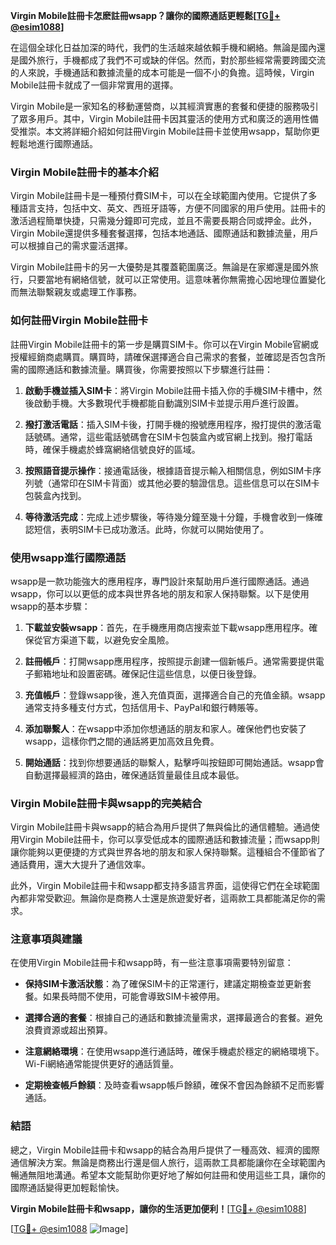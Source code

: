 **Virgin Mobile註冊卡怎麽註冊wsapp？讓你的國際通話更輕鬆[[TG💪+ @esim1088](https://t.me/s/esim1088)]**

在這個全球化日益加深的時代，我們的生活越來越依賴手機和網絡。無論是國內還是國外旅行，手機都成了我們不可或缺的伴侶。然而，對於那些經常需要跨國交流的人來說，手機通話和數據流量的成本可能是一個不小的負擔。這時候，Virgin Mobile註冊卡就成了一個非常實用的選擇。

Virgin Mobile是一家知名的移動運營商，以其經濟實惠的套餐和便捷的服務吸引了眾多用戶。其中，Virgin Mobile註冊卡因其靈活的使用方式和廣泛的適用性備受推崇。本文將詳細介紹如何註冊Virgin Mobile註冊卡並使用wsapp，幫助你更輕鬆地進行國際通話。

### Virgin Mobile註冊卡的基本介紹

Virgin Mobile註冊卡是一種預付費SIM卡，可以在全球範圍內使用。它提供了多種語言支持，包括中文、英文、西班牙語等，方便不同國家的用戶使用。註冊卡的激活過程簡單快捷，只需幾分鐘即可完成，並且不需要長期合同或押金。此外，Virgin Mobile還提供多種套餐選擇，包括本地通話、國際通話和數據流量，用戶可以根據自己的需求靈活選擇。

Virgin Mobile註冊卡的另一大優勢是其覆蓋範圍廣泛。無論是在家鄉還是國外旅行，只要當地有網絡信號，就可以正常使用。這意味著你無需擔心因地理位置變化而無法聯繫親友或處理工作事務。

### 如何註冊Virgin Mobile註冊卡

註冊Virgin Mobile註冊卡的第一步是購買SIM卡。你可以在Virgin Mobile官網或授權經銷商處購買。購買時，請確保選擇適合自己需求的套餐，並確認是否包含所需的國際通話和數據流量。購買後，你需要按照以下步驟進行註冊：

1. **啟動手機並插入SIM卡**：將Virgin Mobile註冊卡插入你的手機SIM卡槽中，然後啟動手機。大多數現代手機都能自動識別SIM卡並提示用戶進行設置。

2. **撥打激活電話**：插入SIM卡後，打開手機的撥號應用程序，撥打提供的激活電話號碼。通常，這些電話號碼會在SIM卡包裝盒內或官網上找到。撥打電話時，確保手機處於蜂窩網絡信號良好的區域。

3. **按照語音提示操作**：接通電話後，根據語音提示輸入相關信息，例如SIM卡序列號（通常印在SIM卡背面）或其他必要的驗證信息。這些信息可以在SIM卡包裝盒內找到。

4. **等待激活完成**：完成上述步驟後，等待幾分鐘至幾十分鐘，手機會收到一條確認短信，表明SIM卡已成功激活。此時，你就可以開始使用了。

### 使用wsapp進行國際通話

wsapp是一款功能強大的應用程序，專門設計來幫助用戶進行國際通話。通過wsapp，你可以以更低的成本與世界各地的朋友和家人保持聯繫。以下是使用wsapp的基本步驟：

1. **下載並安裝wsapp**：首先，在手機應用商店搜索並下載wsapp應用程序。確保從官方渠道下載，以避免安全風險。

2. **註冊帳戶**：打開wsapp應用程序，按照提示創建一個新帳戶。通常需要提供電子郵箱地址和設置密碼。確保記住這些信息，以便日後登錄。

3. **充值帳戶**：登錄wsapp後，進入充值頁面，選擇適合自己的充值金額。wsapp通常支持多種支付方式，包括信用卡、PayPal和銀行轉賬等。

4. **添加聯繫人**：在wsapp中添加你想通話的朋友和家人。確保他們也安裝了wsapp，這樣你們之間的通話將更加高效且免費。

5. **開始通話**：找到你想要通話的聯繫人，點擊呼叫按鈕即可開始通話。wsapp會自動選擇最經濟的路由，確保通話質量最佳且成本最低。

### Virgin Mobile註冊卡與wsapp的完美結合

Virgin Mobile註冊卡與wsapp的結合為用戶提供了無與倫比的通信體驗。通過使用Virgin Mobile註冊卡，你可以享受低成本的國際通話和數據流量；而wsapp則讓你能夠以更便捷的方式與世界各地的朋友和家人保持聯繫。這種組合不僅節省了通話費用，還大大提升了通信效率。

此外，Virgin Mobile註冊卡和wsapp都支持多語言界面，這使得它們在全球範圍內都非常受歡迎。無論你是商務人士還是旅遊愛好者，這兩款工具都能滿足你的需求。

### 注意事項與建議

在使用Virgin Mobile註冊卡和wsapp時，有一些注意事項需要特別留意：

- **保持SIM卡激活狀態**：為了確保SIM卡的正常運行，建議定期檢查並更新套餐。如果長時間不使用，可能會導致SIM卡被停用。
  
- **選擇合適的套餐**：根據自己的通話和數據流量需求，選擇最適合的套餐。避免浪費資源或超出預算。

- **注意網絡環境**：在使用wsapp進行通話時，確保手機處於穩定的網絡環境下。Wi-Fi網絡通常能提供更好的通話質量。

- **定期檢查帳戶餘額**：及時查看wsapp帳戶餘額，確保不會因為餘額不足而影響通話。

### 結語

總之，Virgin Mobile註冊卡和wsapp的結合為用戶提供了一種高效、經濟的國際通信解決方案。無論是商務出行還是個人旅行，這兩款工具都能讓你在全球範圍內暢通無阻地溝通。希望本文能幫助你更好地了解如何註冊和使用這些工具，讓你的國際通話變得更加輕鬆愉快。

**Virgin Mobile註冊卡和wsapp，讓你的生活更加便利！**[[TG💪+ @esim1088](https://t.me/s/esim1088)]

[[TG💪+ @esim1088](https://t.me/s/esim1088) ![Image](https://i.postimg.cc/4NQfJmqS/Snipaste-2025-05-13-00-14-12.png)]